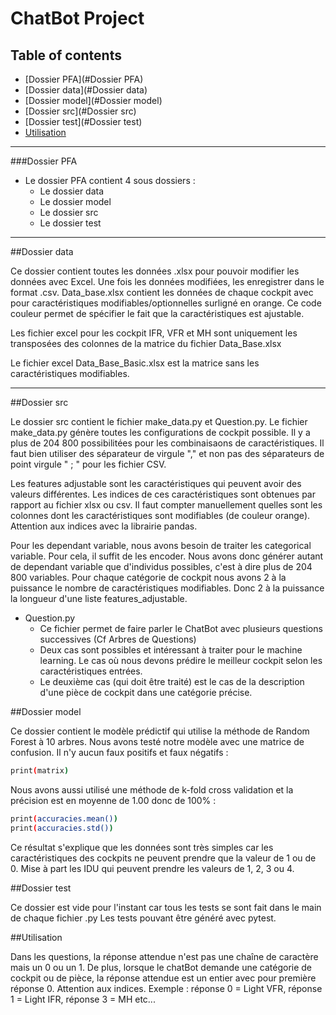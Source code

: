 # ChatBot Project

## Table of contents

- [Dossier PFA](#Dossier PFA)
- [Dossier data](#Dossier data)
- [Dossier model](#Dossier model)
- [Dossier src](#Dossier src)
- [Dossier test](#Dossier test)
- [Utilisation](#Utilisation)

---
###Dossier PFA
 - Le dossier PFA contient 4 sous dossiers :
    - Le dossier data
    - Le dossier model
    - Le dossier src
    - Le dossier test
---

##Dossier data

Ce dossier contient toutes les données .xlsx pour pouvoir modifier les données avec Excel.
Une fois les données modifiées, les enregistrer dans le format .csv. Data_base.xlsx contient les données
de chaque cockpit avec pour caractéristiques modifiables/optionnelles surligné en orange. Ce code
couleur permet de spécifier le fait que la caractéristiques est ajustable.

Les fichier excel pour les cockpit IFR, VFR et MH sont uniquement les transposées des colonnes
de la matrice du fichier Data_Base.xlsx

Le fichier excel Data_Base_Basic.xlsx est la matrice sans les caractéristiques modifiables.

---

##Dossier src

Le dossier src contient le fichier make_data.py et Question.py. Le fichier make_data.py
génère toutes les configurations de cockpit possible. 
Il y a plus de 204 800 possibilitées pour les combinaisaons de caractéristiques.
Il faut bien utiliser des séparateur de virgule "," et non pas des séparateurs de point virgule
" ; " pour les fichier CSV.

Les features adjustable sont les caractéristiques qui peuvent avoir des valeurs différentes. Les indices de ces caractéristiques sont obtenues
par rapport au fichier xlsx ou csv. Il faut compter manuellement quelles sont les colonnes dont les caractéristiques
sont modifiables (de couleur orange). Attention aux indices avec la librairie pandas.

Pour les dependant variable, nous avons besoin de traiter les categorical variable. Pour cela, il suffit de les encoder.
Nous avons donc générer autant de dependant variable que d'individus possibles, c'est à dire plus de 204 800 variables.
Pour chaque catégorie de cockpit nous avons 2 à la puissance le nombre de caractéristiques modifiables. Donc 2 à la puissance la
longueur d'une liste features_adjustable.

- Question.py
  - Ce fichier permet de faire parler le ChatBot avec plusieurs questions successives (Cf Arbres de Questions)
  - Deux cas sont possibles et intéressant à traiter pour le machine learning. Le cas où nous devons
  prédire le meilleur cockpit selon les caractéristiques entrées.
  - Le deuxième cas (qui doit être traité) est le cas de la description d'une pièce de cockpit dans une catégorie précise.
  
  

##Dossier model

Ce dossier contient le modèle prédictif qui utilise la méthode de Random Forest à 10 arbres. 
Nous avons testé notre modèle avec une matrice de confusion. Il n'y aucun faux positifs et faux négatifs :
```bash
print(matrix)
```
Nous avons aussi utilisé une méthode de k-fold cross validation et la précision est en moyenne de 1.00 donc
de 100% : 
```bash
print(accuracies.mean())
print(accuracies.std())
```
Ce résultat s'explique que les données sont très simples car les caractéristiques des cockpits
ne peuvent prendre que la valeur de 1 ou de 0. Mise à part les IDU qui peuvent prendre les valeurs de 1, 2, 3 ou 4.


##Dossier test

Ce dossier est vide pour l'instant car tous les tests se sont fait dans le main de chaque fichier .py
Les tests pouvant être généré avec pytest.

##Utilisation

Dans les questions, la réponse attendue n'est pas une chaîne de caractère mais un 0 ou un 1. 
De plus, lorsque le chatBot demande une catégorie de cockpit ou de pièce, la réponse attendue est un entier
avec pour première réponse 0. Attention aux indices. Exemple : réponse 0 = Light VFR, réponse 1 = Light IFR, 
réponse 3 = MH etc...



